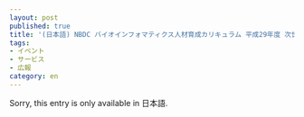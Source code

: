 ```yaml
---
layout: post
published: true
title: '(日本語) NBDC バイオインフォマティクス人材育成カリキュラム 平成29年度 次世代シークエンサ(NGS)ハンズオン講習会の動画を公開しました。'
tags:
- イベント
- サービス
- 広報
category: en
---
```


Sorry, this entry is only available in 日本語.